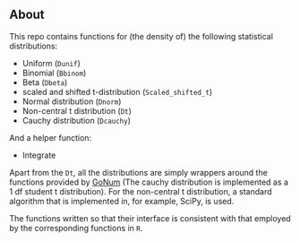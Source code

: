 ## About

This repo contains functions for (the density of) the following statistical distributions:

- Uniform (`Dunif`)
- Binomial (`Bbinom`) 
- Beta (`Dbeta`) 
- scaled and shifted t-distribution (`Scaled_shifted_t`)
- Normal distribution (`Dnorm`) 
- Non-central t distribution (`Dt`)
- Cauchy distribution (`Dcauchy`)

And a helper function:

- Integrate

Apart from the `Dt`, all the distributions are simply wrappers around the functions provided by [GoNum](https://www.gonum.org) (The cauchy distribution is implemented as a 1 df student t distribution). For the non-central t distribution, a standard algorithm that is implemented in, for example, SciPy, is used. 


The functions written so that their interface is consistent with that employed by the corresponding functions in `R`.


